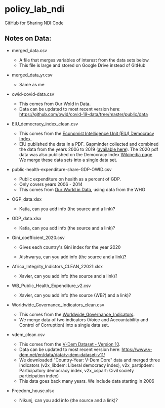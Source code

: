 # policy_lab_ndi

GitHub for Sharing NDI Code

## Notes on Data:

-   merged_data.csv

    -   A file that merges variables of interest from the data sets below.
    -   This file is large and stored on Google Drive instead of GitHub

-   merged_data_yr.csv

    -   Same as me

-   owid-covid-data.csv

    -   This comes from Our Wold in Data.
    -   Data can be updated to most recent version here: <https://github.com/owid/covid-19-data/tree/master/public/data>

-   EIU_democracy_index_clean.csv

    -   This comes from the [Economist Intelligence Unit (EIU) Democracy Index](https://www.eiu.com/n/campaigns/democracy-index-2020/).
    -   EIU published the data in a PDF. Gapminder collected and combined the data from the years 2006 to 2019 ([available here](https://www.gapminder.org/data/documentation/democracy-index/)). The 2020 pdf data was also published on the Democracy Index [Wikipedia page](https://en.wikipedia.org/wiki/Democracy_Index). We merge these data sets into a single data set.

-   public-health-expenditure-share-GDP-OWID.csv

    -   Public expenditure on health as a percent of GDP.
    -   Only covers years 2006 - 2014
    -   This comes from [Our World in Data](https://ourworldindata.org/grapher/public-health-expenditure-share-gdp-owid), using data from the WHO

-   OGP_data.xlsx

    -   Katia, can you add info (the source and a link)?

-   GDP_data.xlsx

    -   Katia, can you add info (the source and a link)?

-   Gini_coefficient_2020.csv

    -   Gives each country's Gini index for the year 2020

    -   Aishwarya, can you add info (the source and a link)?

-   Africa_Integrity_Indictors_CLEAN_22021.xlsx

    -   Xavier, can you add info (the source and a link)?

-   WB_Public_Health_Expenditure_v2.csv

    -   Xavier, can you add info (the source (WB?) and a link)?

-   Worldwide_Governance_Indicators_clean.csv

    -   This comes from the [Worldwide_Governance_Indicators](https://info.worldbank.org/governance/wgi/).
    -   We merge data of two indicators (Voice and Accountability and Control of Corruption) into a single data set.

-   vdem_clean.csv

    -   This comes from the [V-Dem Dataset - Version 10](https://www.v-dem.net/en/data/data/v-dem-dataset/).
    -   Data can be updated to most recent version here: <https://www.v-dem.net/en/data/data/v-dem-dataset-v11/>
    -   We downloaded "Country-Year: V-Dem Core" data and merged three indicators (v2x_libdem: Liberal democracy index), v2x_partipdem: Participatory democracy index, v2x_cspart: Civil society participation index)
    -   This data goes back many years. We include data starting in 2006

-   Freedom_house.xlsx

    -   Nikunj, can you add info (the source and a link)?
